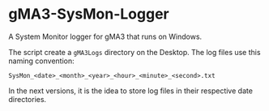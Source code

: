 # gMA3-SysMon-Logger
A System Monitor logger for gMA3 that runs on Windows.

The script create a `gMA3Logs` directory on the Desktop.
The log files use this naming convention:
```
SysMon_<date>_<month>_<year>_<hour>_<minute>_<second>.txt
```
In the next versions, it is the idea to store log files in their respective date directories.
